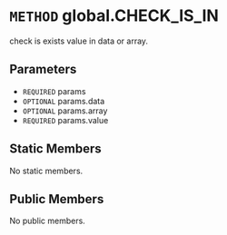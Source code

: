 # `METHOD` global.CHECK_IS_IN
check is exists value in data or array.

## Parameters
* `REQUIRED` params 
* `OPTIONAL` params.data 
* `OPTIONAL` params.array 
* `REQUIRED` params.value 

## Static Members
No static members.

## Public Members
No public members.
